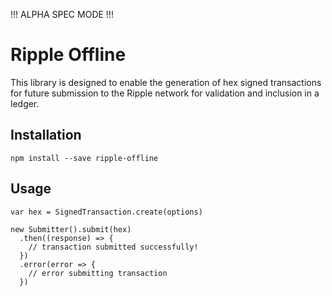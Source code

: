 !!! ALPHA SPEC MODE !!!

# Ripple Offline

This library is designed to enable the generation of hex signed transactions
for future submission to the Ripple network for validation and inclusion in
a ledger.

## Installation

````
npm install --save ripple-offline
````

## Usage

````
var hex = SignedTransaction.create(options)

new Submitter().submit(hex)
  .then((response) => {
    // transaction submitted successfully!
  })
  .error(error => {
    // error submitting transaction
  })
````
